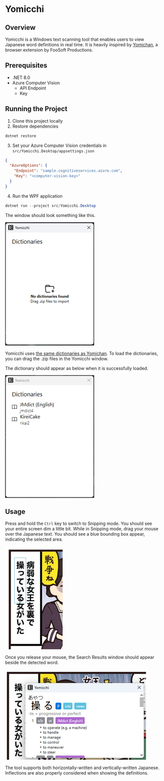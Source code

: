 # Yomicchi
## Overview
Yomicchi is a Windows text scanning tool that enables users to view Japanese word definitions in real time. It is heavily inspired by [Yomichan](https://foosoft.net/projects/yomichan/), a browser extension by FooSoft Productions.

## Prerequisites
* .NET 8.0
* Azure Computer Vision 
  * API Endpoint
  * Key 

## Running the Project
1. Clone this project locally
2. Restore dependencies
```powershell
dotnet restore
```

3. Set your Azure Computer Vision credentials in `src/Yomicchi.Desktop/appsettings.json`
```json
{
  "AzureOptions": {
    "Endpoint": "sample.cognitiveservices.azure.com",
    "Key": "<computer-vision-key>"
  }
}
```

4. Run the WPF application
```powershell
dotnet run --project src/Yomicchi.Desktop
```

The window should look something like this.

![Yomicchi without dictionaries](./media/yomicchi-empty.png)

Yomicchi uses [the same dictionaries as Yomichan](https://foosoft.net/projects/yomichan/index.html#dictionaries). To load the dictionaries, you can drag the .zip files in the Yomicchi window. 

The dictionary should appear as below when it is successfully loaded. 

![Yomicchi with dictionaries](./media/yomicchi-main.png)

## Usage
Press and hold the `Ctrl` key to switch to Snipping mode. You should see your entire screen dim a little bit. While in Snipping mode, drag your mouse over the Japanese text. You should see a blue bounding box appear, indicating the selected area.

![Snipping mode example](./media/example-snip.png)

Once you release your mouse, the Search Results window should appear beside the detected word.

![Search results example](./media/example-search-results.png)

The tool supports both horizontally-written and vertically-written Japanese. Inflections are also properly considered when showing the definitions.